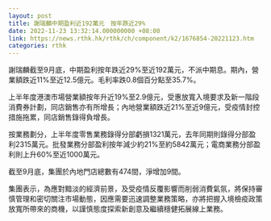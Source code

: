 ```yaml
---
layout: post
title: 謝瑞麟中期盈利近192萬元　按年跌近29%
date: 2022-11-23 13:32:14.000000000 +08:00
link: https://news.rthk.hk/rthk/ch/component/k2/1676854-20221123.htm
categories: rthk
---
```


謝瑞麟截至9月底，中期盈利按年跌近29%至近192萬元，不派中期息。期內，營業額跌近11%至近12.5億元。毛利率跌0.8個百分點至35.7%。

上半年度港澳市場營業額按年升近19%至2.9億元，受惠放寬入境要求及新一階段消費券計劃，同店銷售亦有所增長；內地營業額跌近21%至近9億元，受疫情封控措施拖累，同店銷售錄得負增長。

按業務劃分，上半年度零售業務錄得分部虧損1321萬元，去年同期則錄得分部盈利2315萬元。批發業務分部盈利按年減少約21%至約5842萬元；電商業務分部盈利則上升60%至近1000萬元。

截至9月底，集團於內地門店總數有474間，淨增加9間。

集團表示，為應對黯淡的經濟前景，及受疫情反覆影響而削弱消費氣氛，將保持審慎管理和密切關注市場動態，因應需要迅速調整業務策略，亦將把握入境檢疫政策放寬所帶來的商機，以謹慎態度探索新創意及繼續穩健拓展線上業務。
